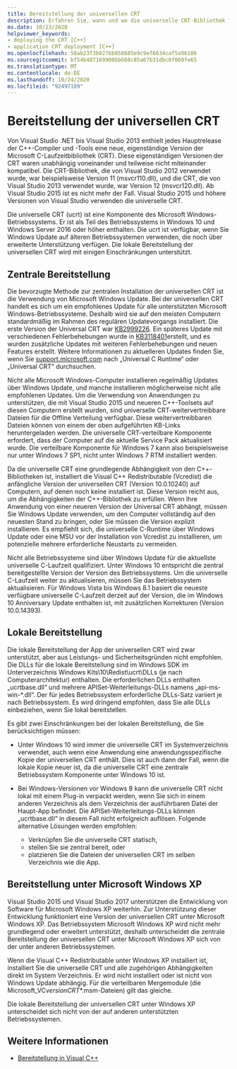 ```yaml
---
title: Bereitstellung der universellen CRT
description: Erfahren Sie, wann und wo die universelle CRT-Bibliothek für Ihre APP bereitgestellt wird.
ms.date: 10/23/2020
helpviewer_keywords:
- deploying the CRT [C++]
- application CRT deployment [C++]
ms.openlocfilehash: 50ab23f3b0276b058685e9c9ef6634caf5a96186
ms.sourcegitcommit: bf54b407169900bb668c85a67b31dbc0f069fe65
ms.translationtype: MT
ms.contentlocale: de-DE
ms.lasthandoff: 10/24/2020
ms.locfileid: "92497189"
---
```

# <a name="universal-crt-deployment"></a>Bereitstellung der universellen CRT

Von Visual Studio .NET bis Visual Studio 2013 enthielt jedes Hauptrelease der C++-Compiler und -Tools eine neue, eigenständige Version der Microsoft C-Laufzeitbibliothek (CRT). Diese eigenständigen Versionen der CRT waren unabhängig voneinander und teilweise nicht miteinander kompatibel. Die CRT-Bibliothek, die von Visual Studio 2012 verwendet wurde, war beispielsweise Version 11 (msvcr110.dll), und die CRT, die von Visual Studio 2013 verwendet wurde, war Version 12 (msvcr120.dll). Ab Visual Studio 2015 ist es nicht mehr der Fall. Visual Studio 2015 und höhere Versionen von Visual Studio verwenden die universelle CRT.

Die universelle CRT (ucrt) ist eine Komponente des Microsoft Windows-Betriebssystems. Er ist als Teil des Betriebssystems in Windows 10 und Windows Server 2016 oder höher enthalten. Die ucrt ist verfügbar, wenn Sie Windows Update auf älteren Betriebssystemen verwenden, die noch über erweiterte Unterstützung verfügen. Die lokale Bereitstellung der universellen CRT wird mit einigen Einschränkungen unterstützt.

## <a name="central-deployment"></a>Zentrale Bereitstellung

Die bevorzugte Methode zur zentralen Installation der universellen CRT ist die Verwendung von Microsoft Windows Update. Bei der universellen CRT handelt es sich um ein empfohlenes Update für alle unterstützten Microsoft Windows-Betriebssysteme. Deshalb wird sie auf den meisten Computern standardmäßig im Rahmen des regulären Updatevorgangs installiert. Die erste Version der Universal CRT war [KB2999226](https://support.microsoft.com/kb/2999226). Ein späteres Update mit verschiedenen Fehlerbehebungen wurde in [KB3118401](https://support.microsoft.com/kb/3118401)erstellt, und es wurden zusätzliche Updates mit weiteren Fehlerbehebungen und neuen Features erstellt. Weitere Informationen zu aktuelleren Updates finden Sie, wenn Sie [support.microsoft.com](https://support.microsoft.com) nach „Universal C Runtime“ oder „Universal CRT“ durchsuchen.

Nicht alle Microsoft Windows-Computer installieren regelmäßig Updates über Windows Update, und manche installieren möglicherweise nicht alle empfohlenen Updates. Um die Verwendung von Anwendungen zu unterstützen, die mit Visual Studio 2015 und neueren C++-Toolsets auf diesen Computern erstellt wurden, sind universelle CRT-weitervertreibbare Dateien für die Offline Verteilung verfügbar. Diese weitervertreibbaren Dateien können von einem der oben aufgeführten KB-Links heruntergeladen werden. Die universelle CRT-verteilbare Komponente erfordert, dass der Computer auf die aktuelle Service Pack aktualisiert wurde. Die verteilbare Komponente für Windows 7 kann also beispielsweise nur unter Windows 7 SP1, nicht unter Windows 7 RTM installiert werden.

Da die universelle CRT eine grundlegende Abhängigkeit von den C++-Bibliotheken ist, installiert die Visual C++ Redistributable (Vcredist) die anfängliche Version der universellen CRT (Version 10.0.10240) auf Computern, auf denen noch keine installiert ist. Diese Version reicht aus, um die Abhängigkeiten der C++-Bibliothek zu erfüllen. Wenn Ihre Anwendung von einer neueren Version der Universal CRT abhängt, müssen Sie Windows Update verwenden, um den Computer vollständig auf den neuesten Stand zu bringen, oder Sie müssen die Version explizit installieren. Es empfiehlt sich, die universelle C-Runtime über Windows Update oder eine MSU vor der Installation von Vcredist zu installieren, um potenzielle mehrere erforderliche Neustarts zu vermeiden.

Nicht alle Betriebssysteme sind über Windows Update für die aktuellste universelle C-Laufzeit qualifiziert. Unter Windows 10 entspricht die zentral bereitgestellte Version der Version des Betriebssystems. Um die universelle C-Laufzeit weiter zu aktualisieren, müssen Sie das Betriebssystem aktualisieren. Für Windows Vista bis Windows 8.1 basiert die neueste verfügbare universelle C-Laufzeit derzeit auf der Version, die im Windows 10 Anniversary Update enthalten ist, mit zusätzlichen Korrekturen (Version 10.0.14393).

## <a name="local-deployment"></a>Lokale Bereitstellung

Die lokale Bereitstellung der App der universellen CRT wird zwar unterstützt, aber aus Leistungs- und Sicherheitsgründen nicht empfohlen. Die DLLs für die lokale Bereitstellung sind im Windows SDK im Unterverzeichnis Windows Kits\\10\\Redist\\ucrt\\DLLs (je nach Computerarchitektur) enthalten. Die erforderlichen DLLs enthalten „ucrtbase.dll“ und mehrere APISet-Weiterleitungs-DLLs namens „api-ms-win-\*.dll“. Der für jedes Betriebssystem erforderliche DLLs-Satz variiert je nach Betriebssystem. Es wird dringend empfohlen, dass Sie alle DLLs einbeziehen, wenn Sie lokal bereitstellen.

Es gibt zwei Einschränkungen bei der lokalen Bereitstellung, die Sie berücksichtigen müssen:

- Unter Windows 10 wird immer die universelle CRT im Systemverzeichnis verwendet, auch wenn eine Anwendung eine anwendungsspezifische Kopie der universellen CRT enthält. Dies ist auch dann der Fall, wenn die lokale Kopie neuer ist, da die universelle CRT eine zentrale Betriebssystem Komponente unter Windows 10 ist.

- Bei Windows-Versionen vor Windows 8 kann die universelle CRT nicht lokal mit einem Plug-in verpackt werden, wenn Sie sich in einem anderen Verzeichnis als dem Verzeichnis der ausführbaren Datei der Haupt-App befindet. Die APISet-Weiterleitungs-DLLs können „ucrtbase.dll“ in diesem Fall nicht erfolgreich auflösen. Folgende alternative Lösungen werden empfohlen:

  - Verknüpfen Sie die universelle CRT statisch,
  - stellen Sie sie zentral bereit, oder
  - platzieren Sie die Dateien der universellen CRT im selben Verzeichnis wie die App.

## <a name="deployment-on-microsoft-windows-xp"></a>Bereitstellung unter Microsoft Windows XP

Visual Studio 2015 und Visual Studio 2017 unterstützen die Entwicklung von Software für Microsoft Windows XP weiterhin. Zur Unterstützung dieser Entwicklung funktioniert eine Version der universellen CRT unter Microsoft Windows XP. Das Betriebssystem Microsoft Windows XP wird nicht mehr grundlegend oder erweitert unterstützt, deshalb unterscheidet die zentrale Bereitstellung der universellen CRT unter Microsoft Windows XP sich von der unter anderen Betriebssystemen.

Wenn die Visual C++ Redistributable unter Windows XP installiert ist, installiert Sie die universelle CRT und alle zugehörigen Abhängigkeiten direkt im System Verzeichnis. Er wird nicht installiert oder ist nicht von Windows Update abhängig. Für die verteilbaren Mergemodule (die Microsoft_VC*version*_CRT_\*.msm-Dateien) gilt das gleiche.

Die lokale Bereitstellung der universellen CRT unter Windows XP unterscheidet sich nicht von der auf anderen unterstützten Betriebssystemen.

## <a name="see-also"></a>Weitere Informationen

- [Bereitstellung in Visual C++](deployment-in-visual-cpp.md)
